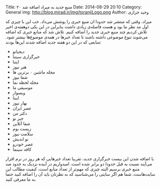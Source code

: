 Title: ۲۰ منبع جدید به میراد اضافه شد
Date: 2014-08-29 20:10
Category: General
img: http://blog.mirad.ir/img/toranjiLogo.png
Author: وحید خرازی


میراد،‌ وقتی که منتشر شد حدودا ان منبع خبری را پوشش می‌داد. خب این با چیزی که اول مد نظر ما بود و هست فاصله‌ی زیادی داشت بنابراین در این یکی دوهفته‌ی اخیر تلاش کردیم چند منبع خبری جدید را اضافه کنیم. تلاش شد که منابع خبری که اضافه می‌شوند تنوع موضوعی داشته باشند تا تعداد خبرها در همه‌ی موضوع‌ها بیشتر شود. منابعی که در این دو هفته جدید اضافه شدند این‌ها بودند:

- دیجیاتو
- خبرگزاری سیتنا
- ایتنا
- هنر نیوز
- مجله ماشین
۰ برترین ها 
- شفا نیوز
- مجله لحظه نما
- موسیقی ما
- وبسوار 
- ایبنا
- بهار نیوز
- عصر ایران
- دکتر من
- خبر نو 
- شفا آنلاین
- زیست بوم
- سلامت نیوز
- نو اندیش
- عصر خودرو
- کافه سینما

با اضافه شدن این بیست خبرگزاری جدید،‌ تقریبا تعداد خبرهایی که هر روز در نرم افزار می‌آیند نسبت به قبل حدودا دو برابر شده است. امیدواریم در آینده نزدیک به حدود صد منبع خبری برسیم البته چیزی که مهم‌تر از تعداد منابع است،‌ کیفیت مطالب این سایت‌هاست. شما هم اگر سایتی را می‌شناسید که به نظرتان باید آن را اضافه کنید حتما به ما معرفی کنید.
